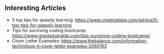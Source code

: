 ## Interesting Articles
* 5 top tips for speedy learning: https://www.creativebloq.com/advice/5-top-tips-for-speedy-learning
* Tips for surviving coding bootcamp: https://www.grantaguinaldo.com/tips-surviving-coding-bootcamp/
* Cover Letter Examples: https://www.thebalance.com/information-technology-it-cover-letter-examples-2060163